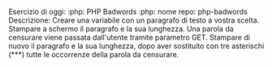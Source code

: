 Esercizio di oggi: :php: PHP Badwords :php:
nome repo: php-badwords
Descrizione:
Creare una variabile con un paragrafo di testo a vostra scelta.
Stampare a schermo il paragrafo e la sua lunghezza.
Una parola da censurare viene passata dall'utente tramite parametro GET.
Stampare di nuovo il paragrafo e la sua lunghezza, dopo aver sostituito con tre asterischi (***) tutte le occorrenze della parola da censurare.